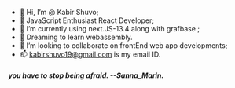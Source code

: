 - 👋 Hi, I’m @ Kabir Shuvo;
- 👀 JavaScript Enthusiast React Developer;
- 🌱 I’m currently using next.JS-13.4 along with grafbase ;
- 🌱 Dreaming to learn webassembly.
- 💞️ I’m looking to collaborate on frontEnd web app developments;
- 📫 kabirshuvo19@gmail.com is my email ID. 

<h5> you have to stop being afraid. --Sanna_Marin. </h5>

<!---
kabirshuvo/kabirshuvo is a ✨ special ✨ repository because its `README.md` (this file) appears on your GitHub profile.
You can click the Preview link to take a look at your changes.
--->
